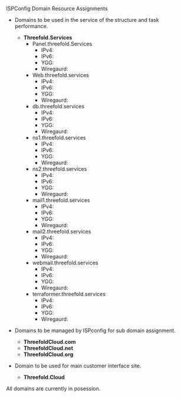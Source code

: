 ISPConfig Domain Resource Assignments 

- Domains to be used in the service of the structure and task performance. 
  - **Threefold.Services**
	- Panel.threefold.Services 
		- IPv4: 
		- IPv6:
		- YGG:
		- Wiregaurd:
	- Web.threefold.services 
	 	- IPv4: 
		- IPv6:
		- YGG:
		- Wiregaurd:
	- db.threefold.services 
		- IPv4: 
		- IPv6:
		- YGG:
		- Wiregaurd:
	- ns1.threefold.services
	 	- IPv4: 
		- IPv6:
		- YGG:
		- Wiregaurd:
	- ns2.threefold.services
		- IPv4: 
		- IPv6:
		- YGG:
		- Wiregaurd:
	- mail1.threefold.services
		- IPv4: 
		- IPv6:
		- YGG:
		- Wiregaurd:
	- mail2.threefold.services 
		- IPv4: 
		- IPv6:
		- YGG:
		- Wiregaurd:
	- webmail.threefold.services
		- IPv4: 
		- IPv6:
		- YGG:
		- Wiregaurd:
	- terraformer.threefold.services 
		- IPv4: 
		- IPv6:
		- YGG:
		- Wiregaurd:


- Domains to be managed by ISPconfig for sub domain assignment.
	- **ThreefoldCloud.com**
	- **ThreefoldCloud.net**
	- **ThreefoldCloud.org**

- Domain to be used for main customer interface site.
	- **Threefold.Cloud**
	
All domains are currently in posession. 
